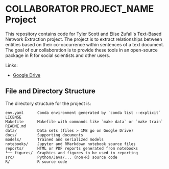 <!--
DataLab Project Template

Replace allcaps text with your project details. PROJECT_NAME should be your
project's short name.

On GitHub, name the project repository according to the following format:

YEAR_COLLABORATOR_PROJECT_NAME

The project's Google Drive directory should also follow this format.

In the listing of directories, delete anything that isn't relevant to your
project.
-->

# COLLABORATOR PROJECT_NAME Project

This repository contains code for Tyler Scott and Elise Zufall's Text-Based Network Extraction project. The
project is to extract relationships between entities based on their co-occurrence within sentences of a text document. The goal of our collaboration is to provide these tools in an open-source package in R for social scientists and other users.

Links:

* [Google Drive][google]

[google]: DRIVE_LINK

## File and Directory Structure

The directory structure for the project is:

```
env.yaml      Conda environment generated by `conda list --explicit`
LICENSE
Makefile      Makefile with commands like `make data` or `make train`
README.md
data/         Data sets (files > 1MB go on Google Drive)
docs/         Supporting documents
models/       Trained and serialized models
notebooks/    Jupyter and RMarkdown notebook source files
reports/      HTML or PDF reports generated from notebooks
└── figures/  Graphics and figures to be used in reporting
src/          Python/Java/... (non-R) source code
R/            R source code
```

<!--
The files in the `data/` directory are:

```

```
-->
